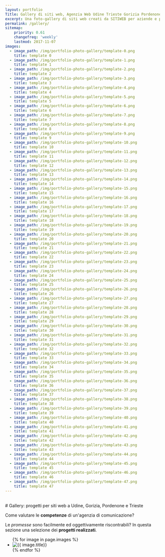 ```yaml
---
layout: portfolio
Title: Gallery di siti web, Agenzia Web Udine Trieste Gorizia Pordenone
excerpt: Una foto-gallery di siti web creati da SITIWEB per aziende e professionisti in Friuli-Venezia Giulia, a Udine a Trieste a Gorizia e Pordenone.
permalink: /gallery/
sitemap:
    priority: 0.61
    changefreq: 'weekly'
    lastmod: 2017-11-07
images:
  - image_path: /img/portfolio-photo-gallery/template-0.png
    title: template 0
  - image_path: /img/portfolio-photo-gallery/template-1.png
    title: template 1
  - image_path: /img/portfolio-photo-gallery/template-2.png
    title: template 2
  - image_path: /img/portfolio-photo-gallery/template-3.png
    title: template 3
  - image_path: /img/portfolio-photo-gallery/template-4.png
    title: template 4
  - image_path: /img/portfolio-photo-gallery/template-5.png
    title: template 5
  - image_path: /img/portfolio-photo-gallery/template-6.png
    title: template 6
  - image_path: /img/portfolio-photo-gallery/template-7.png
    title: template 7
  - image_path: /img/portfolio-photo-gallery/template-8.png
    title: template 8
  - image_path: /img/portfolio-photo-gallery/template-9.png
    title: template 9
  - image_path: /img/portfolio-photo-gallery/template-10.png
    title: template 10
  - image_path: /img/portfolio-photo-gallery/template-11.png
    title: template 11
  - image_path: /img/portfolio-photo-gallery/template-12.png
    title: template 12
  - image_path: /img/portfolio-photo-gallery/template-13.png
    title: template 13
  - image_path: /img/portfolio-photo-gallery/template-14.png
    title: template 14
  - image_path: /img/portfolio-photo-gallery/template-15.png
    title: template 15
  - image_path: /img/portfolio-photo-gallery/template-16.png
    title: template 16
  - image_path: /img/portfolio-photo-gallery/template-17.png
    title: template 17
  - image_path: /img/portfolio-photo-gallery/template-18.png
    title: template 18
  - image_path: /img/portfolio-photo-gallery/template-19.png
    title: template 19
  - image_path: /img/portfolio-photo-gallery/template-20.png
    title: template 20
  - image_path: /img/portfolio-photo-gallery/template-21.png
    title: template 21
  - image_path: /img/portfolio-photo-gallery/template-22.png
    title: template 22
  - image_path: /img/portfolio-photo-gallery/template-23.png
    title: template 23
  - image_path: /img/portfolio-photo-gallery/template-24.png
    title: template 24
  - image_path: /img/portfolio-photo-gallery/template-25.png
    title: template 25
  - image_path: /img/portfolio-photo-gallery/template-26.png
    title: template 26
  - image_path: /img/portfolio-photo-gallery/template-27.png
    title: template 27
  - image_path: /img/portfolio-photo-gallery/template-28.png
    title: template 28
  - image_path: /img/portfolio-photo-gallery/template-29.png
    title: template 29
  - image_path: /img/portfolio-photo-gallery/template-30.png
    title: template 30
  - image_path: /img/portfolio-photo-gallery/template-31.png
    title: template 31
  - image_path: /img/portfolio-photo-gallery/template-32.png
    title: template 32
  - image_path: /img/portfolio-photo-gallery/template-33.png
    title: template 33
  - image_path: /img/portfolio-photo-gallery/template-34.png
    title: template 34
  - image_path: /img/portfolio-photo-gallery/template-35.png
    title: template 35
  - image_path: /img/portfolio-photo-gallery/template-36.png
    title: template 36
  - image_path: /img/portfolio-photo-gallery/template-37.png
    title: template 37
  - image_path: /img/portfolio-photo-gallery/template-38.png
    title: template 38
  - image_path: /img/portfolio-photo-gallery/template-39.png
    title: template 39
  - image_path: /img/portfolio-photo-gallery/template-40.png
    title: template 40
  - image_path: /img/portfolio-photo-gallery/template-41.png
    title: template 41
  - image_path: /img/portfolio-photo-gallery/template-42.png
    title: template 42
  - image_path: /img/portfolio-photo-gallery/template-43.png
    title: template 43
  - image_path: /img/portfolio-photo-gallery/template-44.png
    title: template 44
  - image_path: /img/portfolio-photo-gallery/template-45.png
    title: template 45
  - image_path: /img/portfolio-photo-gallery/template-46.png
    title: template 46
  - image_path: /img/portfolio-photo-gallery/template-47.png
    title: template 47
---
```

<br/>
# Gallery: progetti per siti web a Udine, Gorizia, Pordenone e Trieste

Come valutare le **competenze** di un'agenzia di comunicazione?

Le *promesse* sono facilmente ed oggettivamente riscontrabili? In questa sezione una selezione dei **progetti realizzati**.

<ul class="photo-gallery">
  {% for image in page.images %}
    <li><img src="{{ image.image_path }}" alt="{{ image.title}}" title="{{ image.title}}"/></li>
  {% endfor %}
</ul>
